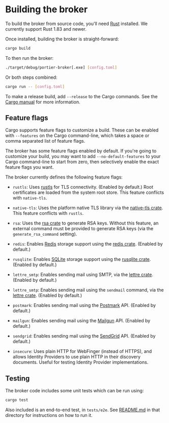 # Building the broker

To build the broker from source code, you'll need [Rust] installed. We
currently support Rust 1.83 and newer.

[rust]: https://www.rust-lang.org/

Once installed, building the broker is straight-forward:

```bash
cargo build
```

To then run the broker:

```bash
./target/debug/portier-broker[.exe] [config.toml]
```

Or both steps combined:

```bash
cargo run -- [config.toml]
```

To make a release build, add `--release` to the Cargo commands. See the [Cargo
manual] for more information.

[cargo manual]: https://doc.rust-lang.org/cargo/

## Feature flags

Cargo supports feature flags to customize a build. These can be enabled with
`--features` on the Cargo command-line, which takes a space or comma separated
list of feature flags.

The broker has some feature flags enabled by default. If you're going to
customize your build, you may want to add `--no-default-features` to your Cargo
command-line to start from zero, then selectively enable the exact feature
flags you want.

The broker currently defines the following feature flags:

- `rustls`: Uses [rustls] for TLS connectivity. (Enabled by default.) Root
  certificates are loaded from the system root store. This feature conflicts
  with `native-tls`.

- `native-tls`: Uses the platform native TLS library via the
  [native-tls crate]. This feature conflicts with `rustls`.

- `rsa`: Uses the [rsa crate] to generate RSA keys. Without this feature, an
  external command must be provided to generate RSA keys (via the
  `generate_rsa_command` setting).

- `redis`: Enables [Redis] storage support using the [redis crate]. (Enabled by
  default.)

- `rusqlite`: Enables [SQLite] storage support using the [rusqlite crate].
  (Enabled by default.)

- `lettre_smtp`: Enables sending mail using SMTP, via the [lettre
  crate]. (Enabled by default.)

- `lettre_smtp`: Enables sending mail using the `sendmail` command, via the
  [lettre crate]. (Enabled by default.)

- `postmark`: Enables sending mail using the [Postmark] API. (Enabled by
  default.)

- `mailgun`: Enables sending mail using the [Mailgun] API. (Enabled by
  default.)

- `sendgrid`: Enables sending mail using the [SendGrid] API. (Enabled by
  default.)

- `insecure`: Uses plain HTTP for WebFinger (instead of HTTPS), and allows
  Identity Providers to use plain HTTP in their discovery documents. Useful for
  testing Identity Provider implementations.

[rustls]: https://crates.io/crates/rustls
[native-tls crate]: https://crates.io/crates/native-tls
[rsa crate]: https://crates.io/crates/rsa
[redis]: https://redis.io
[redis crate]: https://crates.io/crates/redis
[sqlite]: https://www.sqlite.org/index.html
[rusqlite crate]: https://crates.io/crates/rusqlite
[lettre crate]: https://crates.io/crates/lettre
[postmark]: https://postmarkapp.com
[mailgun]: https://www.mailgun.com
[sendgrid]: https://sendgrid.com

## Testing

The broker code includes some unit tests which can be run using:

```bash
cargo test
```

Also included is an end-to-end test, in `tests/e2e`. See [README.md] in that
directory for instructions on how to run it.

[readme.md]: ../tests/e2e/README.md
